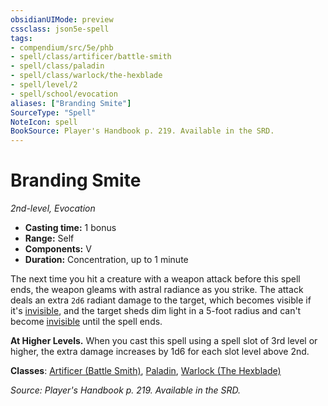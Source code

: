 ```yaml
---
obsidianUIMode: preview
cssclass: json5e-spell
tags:
- compendium/src/5e/phb
- spell/class/artificer/battle-smith
- spell/class/paladin
- spell/class/warlock/the-hexblade
- spell/level/2
- spell/school/evocation
aliases: ["Branding Smite"]
SourceType: "Spell"
NoteIcon: spell
BookSource: Player's Handbook p. 219. Available in the SRD.
---
```

# Branding Smite
*2nd-level, Evocation*  

- **Casting time:** 1 bonus
- **Range:** Self
- **Components:** V
- **Duration:** Concentration, up to 1 minute

The next time you hit a creature with a weapon attack before this spell ends, the weapon gleams with astral radiance as you strike. The attack deals an extra `2d6` radiant damage to the target, which becomes visible if it's [invisible](/2-Mechanics/CLI/rules/conditions.md#invisible), and the target sheds dim light in a 5-foot radius and can't become [invisible](/2-Mechanics/CLI/rules/conditions.md#invisible) until the spell ends.

**At Higher Levels.** When you cast this spell using a spell slot of 3rd level or higher, the extra damage increases by 1d6 for each slot level above 2nd.

**Classes**: [Artificer (Battle Smith)](/2-Mechanics/CLI/classes/artificer-battle-smith-tce.md), [Paladin](/2-Mechanics/CLI/classes/paladin.md), [Warlock (The Hexblade)](/2-Mechanics/CLI/classes/warlock-the-hexblade-xge.md)

*Source: Player's Handbook p. 219. Available in the SRD.*
